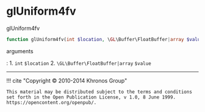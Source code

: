 # glUniform4fv
glUniform4fv

```php
function glUniform4fv(int $location, \GL\Buffer\FloatBuffer|array $value) : void
```



arguments

:    1. `int` `$location` 
    2. `\GL\Buffer\FloatBuffer|array` `$value` 



---
     

!!! cite "Copyright © 2010-2014 Khronos Group"

    This material may be distributed subject to the terms and conditions set forth in the Open Publication License, v 1.0, 8 June 1999. https://opencontent.org/openpub/.